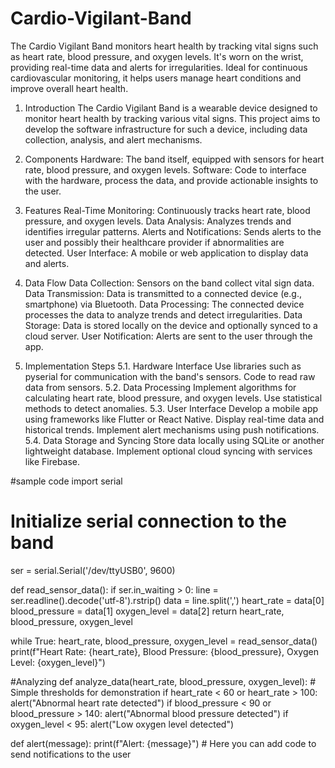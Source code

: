 # Cardio-Vigilant-Band
The Cardio Vigilant Band monitors heart health by tracking vital signs such as heart rate, blood pressure, and oxygen levels. It's worn on the wrist, providing real-time data and alerts for irregularities. Ideal for continuous cardiovascular monitoring, it helps users manage heart conditions and improve overall heart health.

1. Introduction
The Cardio Vigilant Band is a wearable device designed to monitor heart health by tracking various vital signs. This project aims to develop the software infrastructure for such a device, including data collection, analysis, and alert mechanisms.

2. Components
Hardware: The band itself, equipped with sensors for heart rate, blood pressure, and oxygen levels.
Software: Code to interface with the hardware, process the data, and provide actionable insights to the user.

3. Features
Real-Time Monitoring: Continuously tracks heart rate, blood pressure, and oxygen levels.
Data Analysis: Analyzes trends and identifies irregular patterns.
Alerts and Notifications: Sends alerts to the user and possibly their healthcare provider if abnormalities are detected.
User Interface: A mobile or web application to display data and alerts.

4. Data Flow
Data Collection: Sensors on the band collect vital sign data.
Data Transmission: Data is transmitted to a connected device (e.g., smartphone) via Bluetooth.
Data Processing: The connected device processes the data to analyze trends and detect irregularities.
Data Storage: Data is stored locally on the device and optionally synced to a cloud server.
User Notification: Alerts are sent to the user through the app.

5. Implementation Steps
5.1. Hardware Interface
Use libraries such as pyserial for communication with the band's sensors.
Code to read raw data from sensors.
5.2. Data Processing
Implement algorithms for calculating heart rate, blood pressure, and oxygen levels.
Use statistical methods to detect anomalies.
5.3. User Interface
Develop a mobile app using frameworks like Flutter or React Native.
Display real-time data and historical trends.
Implement alert mechanisms using push notifications.
5.4. Data Storage and Syncing
Store data locally using SQLite or another lightweight database.
Implement optional cloud syncing with services like Firebase.

#sample code
import serial

# Initialize serial connection to the band
ser = serial.Serial('/dev/ttyUSB0', 9600)

def read_sensor_data():
    if ser.in_waiting > 0:
        line = ser.readline().decode('utf-8').rstrip()
        data = line.split(',')
        heart_rate = data[0]
        blood_pressure = data[1]
        oxygen_level = data[2]
        return heart_rate, blood_pressure, oxygen_level

while True:
    heart_rate, blood_pressure, oxygen_level = read_sensor_data()
    print(f"Heart Rate: {heart_rate}, Blood Pressure: {blood_pressure}, Oxygen Level: {oxygen_level}")

#Analyzing 
def analyze_data(heart_rate, blood_pressure, oxygen_level):
    # Simple thresholds for demonstration
    if heart_rate < 60 or heart_rate > 100:
        alert("Abnormal heart rate detected")
    if blood_pressure < 90 or blood_pressure > 140:
        alert("Abnormal blood pressure detected")
    if oxygen_level < 95:
        alert("Low oxygen level detected")

def alert(message):
    print(f"Alert: {message}")
    # Here you can add code to send notifications to the user

